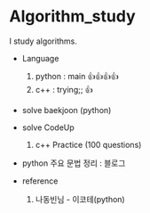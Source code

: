 # Algorithm_study
I study algorithms.

- Language
  1. python : main 👍👍👍👍
  2. c++ : trying;; 👍
- solve baekjoon (python)
- solve CodeUp
  1. c++ Practice (100 questions)
- python 주요 문법 정리 : 블로그

- reference
  1. 나동빈님 - 이코테(python)
